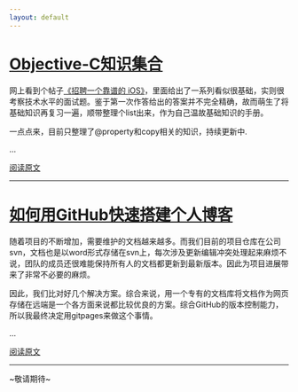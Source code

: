 ```yaml
---
layout: default
---
```


# [Objective-C知识集合](Objective-C知识集合)
网上看到个帖子[《招聘一个靠谱的 iOS》](http://blog.sunnyxx.com/2015/07/04/ios-interview/)，里面给出了一系列看似很基础，实则很考察技术水平的面试题。鉴于第一次作答给出的答案并不完全精确，故而萌生了将基础知识再复习一遍，顺带整理个list出来，作为自己温故基础知识的手册。

一点点来，目前只整理了@property和copy相关的知识，持续更新中.

...

[阅读原文](Objective-C知识集合)

* * *

# [如何用GitHub快速搭建个人博客](如何用GitHub快速搭建个人博客)
随着项目的不断增加，需要维护的文档越来越多。而我们目前的项目仓库在公司svn，文档也是以word形式存储在svn上，每次涉及更新编辑冲突处理起来麻烦不说，团队的成员还很难能保持所有人的文档都更新到最新版本。因此为项目进展带来了非常不必要的麻烦。

因此，我们比对好几个解决方案。综合来说，用一个专有的文档库将文档作为网页存储在远端是一个各方面来说都比较优良的方案。综合GitHub的版本控制能力，所以我最终决定用gitpages来做这个事情。

...

[阅读原文](如何用GitHub快速搭建个人博客)

* * * 

~敬请期待~
